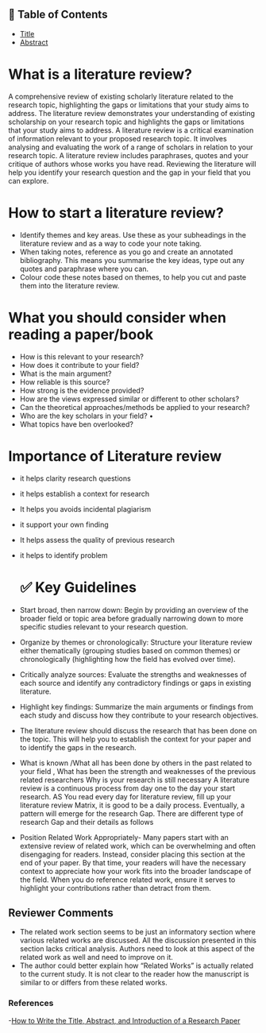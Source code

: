 
## 📑 Table of Contents  

- [Title](#Title)  
- [Abstract](#Abstract)  

# What is a literature review?

A comprehensive review of existing scholarly literature related to the research topic, highlighting the gaps or limitations that your study aims to address. The literature review demonstrates your understanding of existing scholarship on your research topic and highlights the gaps or limitations that your study aims to address.
A literature review is a critical examination of information relevant to your proposed research topic. It involves analysing and evaluating the work of a range of scholars in relation to your research topic.
A literature review includes paraphrases, quotes and your critique of authors whose works you have read. Reviewing the literature will help you identify your research question and the gap in your field that you can explore.

# How to start a literature review?
- Identify themes and key areas. Use these as your subheadings in the literature review and as a way to code your note taking.
- When taking notes, reference as you go and create an annotated bibliography. This means you summarise the key ideas, type out any quotes and paraphrase where you can.
- Colour code these notes based on themes, to help you cut and paste them into the literature review.

 # What you should consider when reading a paper/book
-  How is this relevant to your research? 
-  How does it contribute to your field?
-  What is the main argument?
-  How reliable is this source?
-  How strong is the evidence provided?
-  How are the views expressed similar or different to other scholars?
-  Can the theoretical approaches/methods be applied to your research?
-  Who are the key scholars in your field? •
-  What topics have ben overlooked?

  # Importance of Literature review 
- it helps clarity research questions
- it helps establish a context for research
- It helps you avoids incidental plagiarism
- it support your own finding
- It helps assess the quality of previous research
- it helps to identify problem

  # ✅ Key Guidelines

- Start broad, then narrow down: Begin by providing an overview of the broader field or topic area before gradually narrowing down to more specific studies relevant to your research question.
- Organize by themes or chronologically: Structure your literature review either thematically (grouping studies based on common themes) or chronologically (highlighting how the field has evolved over time).
- Critically analyze sources: Evaluate the strengths and weaknesses of each source and identify any contradictory findings or gaps in existing literature.
-  Highlight key findings: Summarize the main arguments or findings from each study and discuss how they contribute to your research objectives.
-  The literature review should discuss the research that has been done on the topic. This will help you to establish the context for your paper and to identify the gaps in the research.
-  What is known /What all has been done by others in the past related to your field , What has been the strength and weaknesses of the previous related researchers Why is your research is still necessary A literature review is a continuous process from day one to the day your start research. AS You read every day for literature review, fill up your literature review Matrix, it is good to be a daily process. Eventually, a pattern will emerge for the research Gap. There are different type of research Gap and their details as follows
-  Position Related Work Appropriately- Many papers start with an extensive review of related work, which can be overwhelming and often disengaging for readers. Instead, consider placing this section at the end of your paper. By that time, your readers will have the necessary context to appreciate how your work fits into the broader landscape of the field. When you do reference related work, ensure it serves to highlight your contributions rather than detract from them.




  ## Reviewer Comments

- The related work section seems to be just an informatory section where various related works are discussed. All the discussion presented in this section lacks critical analysis. Authors need to look at this aspect of the related work as well and need to improve on it.
- The author could better explain how “Related Works” is actually related to the current study. It is not clear to the reader how the manuscript is similar to or differs from these related works.
  


### References
-[How to Write the Title, Abstract, and Introduction of a Research Paper](https://chatgpt.com/c/68e8b628-d3cc-8323-be94-ff1f488784a2)




️






















































